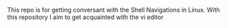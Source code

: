 This repo is for getting conversant with the Shell Navigations in Linux. With this repository I aim to get acquainted with the vi editor
